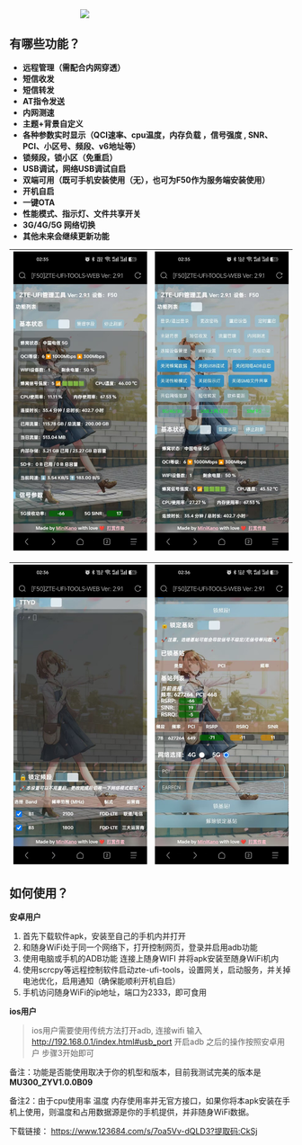 <div style="display:flex;justify-content:center">
<img src="https://kanokano.cn/wp-content/uploads/2025/04/5acb8625d65a3fd5d7b228830a9450a1.webp" style="width:50%;text-align:center" />
</div>

## 有哪些功能？
 
 
* **远程管理（需配合内网穿透）**
* **短信收发**
* **短信转发**
* **AT指令发送**
* **内网测速**
* **主题+背景自定义**
* **各种参数实时显示（QCI速率、cpu温度，内存负载 ，信号强度 , SNR、PCI、小区号、频段、v6地址等）**
* **锁频段，锁小区（免重启）**
* **USB调试，网络USB调试自启**
* **双端可用（既可手机安装使用（无），也可为F50作为服务端安装使用）**
* **开机自启**
* **一键OTA**
* **性能模式、指示灯、文件共享开关**
* **3G/4G/5G 网络切换**
* **其他未来会继续更新功能**

|   ![](img/1.jpg)   |   ![](img/2.jpg)   |
| ---- | ---- |

|   ![](img/3.jpg)   |   ![](img/4.jpg)   |
| ---- | ---- |




## 如何使用？

**安卓用户**

1. 首先下载软件apk，安装至自己的手机内并打开
2. 和随身WiFi处于同一个网络下，打开控制网页，登录并启用adb功能
3. 使用电脑或手机的ADB功能 连接上随身WIFI 并将apk安装至随身WiFi机内
4. 使用scrcpy等远程控制软件启动zte-ufi-tools，设置网关，启动服务，并关掉电池优化，启用通知（确保能顺利开机自启）
5. 手机访问随身WiFi的ip地址，端口为2333，即可食用

**ios用户**

> ios用户需要使用传统方法打开adb, 连接wifi 输入 http://192.168.0.1/index.html#usb_port 开启adb
> 之后的操作按照安卓用户 步骤3开始即可

备注：功能是否能使用取决于你的机型和版本，目前我测试完美的版本是 **MU300_ZYV1.0.0B09**

备注2：由于cpu使用率 温度 内存使用率并无官方接口，如果你将本apk安装在手机上使用，则温度和占用数据源是你的手机提供，并非随身WiFi数据。

下载链接： https://www.123684.com/s/7oa5Vv-dQLD3?提取码:CkSj